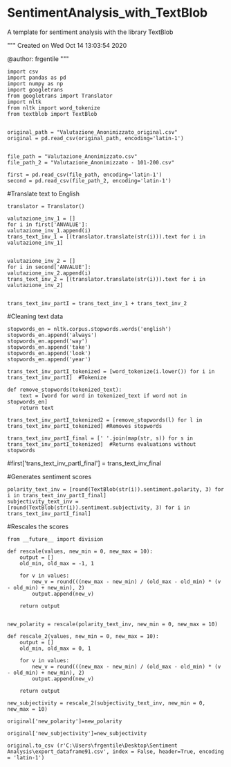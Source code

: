 # SentimentAnalysis_with_TextBlob
A template for sentiment analysis with the library TextBlob

"""
Created on Wed Oct 14 13:03:54 2020

@author: frgentile
"""

    import csv
    import pandas as pd
    import numpy as np
    import googletrans
    from googletrans import Translator
    import nltk
    from nltk import word_tokenize
    from textblob import TextBlob


    original_path = "Valutazione_Anonimizzato_original.csv"
    original = pd.read_csv(original_path, encoding='latin-1')


    file_path = "Valutazione_Anonimizzato.csv"
    file_path_2 = "Valutazione_Anonimizzato - 101-200.csv"

    first = pd.read_csv(file_path, encoding='latin-1')
    second = pd.read_csv(file_path_2, encoding='latin-1')


#Translate text to English
    
    translator = Translator()

    valutazione_inv_1 = []
    for i in first['ANVALUE']:
    valutazione_inv_1.append(i)
    trans_text_inv_1 = [(translator.translate(str(i))).text for i in valutazione_inv_1] 


    valutazione_inv_2 = []
    for i in second['ANVALUE']:
    valutazione_inv_2.append(i)
    trans_text_inv_2 = [(translator.translate(str(i))).text for i in valutazione_inv_2] 


    trans_text_inv_partI = trans_text_inv_1 + trans_text_inv_2  


#Cleaning text data
    
    stopwords_en = nltk.corpus.stopwords.words('english')
    stopwords_en.append('always')
    stopwords_en.append('way')
    stopwords_en.append('take')
    stopwords_en.append('look')
    stopwords_en.append('year')

    trans_text_inv_partI_tokenized = [word_tokenize(i.lower()) for i in trans_text_inv_partI]  #Tokenize

    def remove_stopwords(tokenized_text):    
        text = [word for word in tokenized_text if word not in stopwords_en]
        return text

    trans_text_inv_partI_tokenized2 = [remove_stopwords(l) for l in trans_text_inv_partI_tokenized] #Removes stopwords

    trans_text_inv_partI_final = [' '.join(map(str, s)) for s in trans_text_inv_partI_tokenized]  #Returns evaluations without stopwords

#first['trans_text_inv_partI_final'] = trans_text_inv_final


#Generates sentiment scores
    
    polarity_text_inv = [round(TextBlob(str(i)).sentiment.polarity, 3) for i in trans_text_inv_partI_final] 
    subjectivity_text_inv = [round(TextBlob(str(i)).sentiment.subjectivity, 3) for i in trans_text_inv_partI_final] 


#Rescales the scores
    
    from __future__ import division

    def rescale(values, new_min = 0, new_max = 10):
        output = []
        old_min, old_max = -1, 1

        for v in values:
            new_v = round(((new_max - new_min) / (old_max - old_min) * (v - old_min) + new_min), 2)
            output.append(new_v)

        return output


    new_polarity = rescale(polarity_text_inv, new_min = 0, new_max = 10)

    def rescale_2(values, new_min = 0, new_max = 10):
        output = []
        old_min, old_max = 0, 1

        for v in values:
            new_v = round(((new_max - new_min) / (old_max - old_min) * (v - old_min) + new_min), 2)
            output.append(new_v)

        return output

    new_subjectivity = rescale_2(subjectivity_text_inv, new_min = 0, new_max = 10)

    original['new_polarity']=new_polarity

    original['new_subjectivity']=new_subjectivity

    original.to_csv (r'C:\Users\frgentile\Desktop\Sentiment Analysis\export_dataframe91.csv', index = False, header=True, encoding = 'latin-1')


